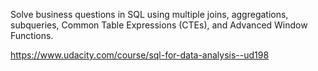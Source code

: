 Solve business questions in SQL using multiple joins, aggregations, subqueries, Common Table Expressions (CTEs), and Advanced Window Functions.

https://www.udacity.com/course/sql-for-data-analysis--ud198
